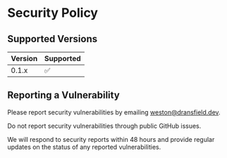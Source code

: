 # Security Policy

## Supported Versions

| Version | Supported          |
| ------- | ------------------ |
| 0.1.x   | :white_check_mark: |

## Reporting a Vulnerability

Please report security vulnerabilities by emailing weston@dransfield.dev.

Do not report security vulnerabilities through public GitHub issues.

We will respond to security reports within 48 hours and provide regular updates on the status of any reported vulnerabilities.
